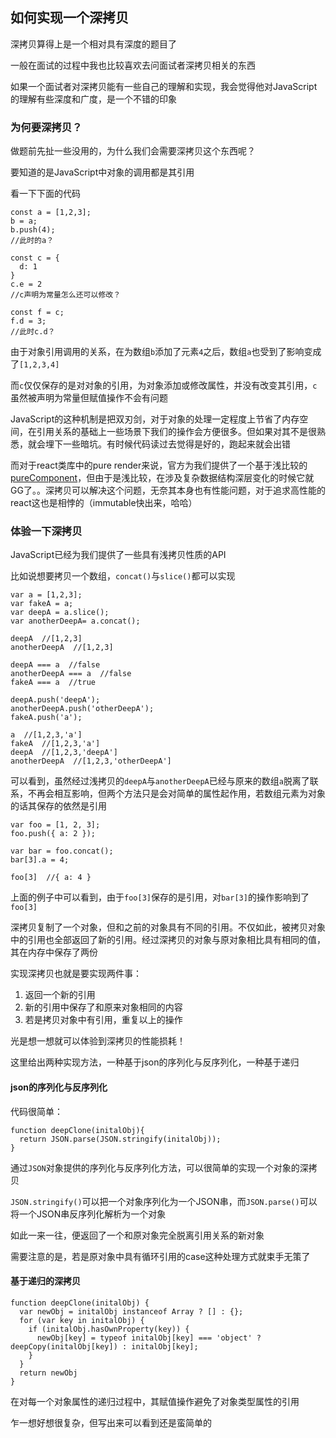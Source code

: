 ## 如何实现一个深拷贝
深拷贝算得上是一个相对具有深度的题目了   

一般在面试的过程中我也比较喜欢去问面试者深拷贝相关的东西   

如果一个面试者对深拷贝能有一些自己的理解和实现，我会觉得他对JavaScript的理解有些深度和广度，是一个不错的印象  

### 为何要深拷贝？   

做题前先扯一些没用的，为什么我们会需要深拷贝这个东西呢？   

要知道的是JavaScript中对象的调用都是其引用    

看一下下面的代码   

```
const a = [1,2,3];
b = a;
b.push(4);
//此时的a？

const c = {
  d: 1
}
c.e = 2
//c声明为常量怎么还可以修改？

const f = c;
f.d = 3;
//此时c.d？
```   

由于对象引用调用的关系，在为数组```b```添加了元素```4```之后，数组```a```也受到了影响变成了```[1,2,3,4]```   

而```c```仅仅保存的是对对象的引用，为对象添加或修改属性，并没有改变其引用，```c```虽然被声明为常量但赋值操作不会有问题    

JavaScript的这种机制是把双刃剑，对于对象的处理一定程度上节省了内存空间，在引用关系的基础上一些场景下我们的操作会方便很多。但如果对其不是很熟悉，就会埋下一些暗坑。有时候代码读过去觉得是好的，跑起来就会出错   

而对于react类库中的pure render来说，官方为我们提供了一个基于浅比较的[pureComponent](https://facebook.github.io/react/docs/react-api.html)，但由于是浅比较，在涉及复杂数据结构深层变化的时候它就GG了。。深拷贝可以解决这个问题，无奈其本身也有性能问题，对于追求高性能的react这也是相悖的（immutable快出来，哈哈）   

### 体验一下深拷贝

JavaScript已经为我们提供了一些具有浅拷贝性质的API   

比如说想要拷贝一个数组，```concat()```与```slice()```都可以实现   

```
var a = [1,2,3];
var fakeA = a;
var deepA = a.slice();
var anotherDeepA= a.concat();

deepA  //[1,2,3]
anotherDeepA  //[1,2,3]

deepA === a  //false
anotherDeepA === a  //false
fakeA === a  //true

deepA.push('deepA');
anotherDeepA.push('otherDeepA');
fakeA.push('a');

a  //[1,2,3,'a'] 
fakeA  //[1,2,3,'a'] 
deepA  //[1,2,3,'deepA']
anotherDeepA  //[1,2,3,'otherDeepA']
```   

可以看到，虽然经过浅拷贝的```deepA```与```anotherDeepA```已经与原来的数组```a```脱离了联系，不再会相互影响，但两个方法只是会对简单的属性起作用，若数组元素为对象的话其保存的依然是引用   

```
var foo = [1, 2, 3];
foo.push({ a: 2 });

var bar = foo.concat();
bar[3].a = 4;

foo[3]  //{ a: 4 }
```
上面的例子中可以看到，由于```foo[3]```保存的是引用，对```bar[3]```的操作影响到了```foo[3]```

深拷贝复制了一个对象，但和之前的对象具有不同的引用。不仅如此，被拷贝对象中的引用也全部返回了新的引用。经过深拷贝的对象与原对象相比具有相同的值，其在内存中保存了两份   

实现深拷贝也就是要实现两件事：   

1. 返回一个新的引用
2. 新的引用中保存了和原来对象相同的内容
3. 若是拷贝对象中有引用，重复以上的操作

光是想一想就可以体验到深拷贝的性能损耗！  
   
这里给出两种实现方法，一种基于json的序列化与反序列化，一种基于递归

#### json的序列化与反序列化

代码很简单：   

```
function deepClone(initalObj){
  return JSON.parse(JSON.stringify(initalObj));
}
```  

通过```JSON```对象提供的序列化与反序列化方法，可以很简单的实现一个对象的深拷贝    

```JSON.stringify()```可以把一个对象序列化为一个JSON串，而```JSON.parse()```可以将一个JSON串反序列化解析为一个对象   

如此一来一往，便返回了一个和原对象完全脱离引用关系的新对象   

需要注意的是，若是原对象中具有循环引用的case这种处理方式就束手无策了   

#### 基于递归的深拷贝

```
function deepClone(initalObj) {
  var newObj = initalObj instanceof Array ? [] : {};
  for (var key in initalObj) {
    if (initalObj.hasOwnProperty(key)) {
      newObj[key] = typeof initalObj[key] === 'object' ? deepCopy(initalObj[key]) : initalObj[key];
    }
  }
  return newObj
}
```

在对每一个对象属性的递归过程中，其赋值操作避免了对象类型属性的引用    

乍一想好想很复杂，但写出来可以看到还是蛮简单的